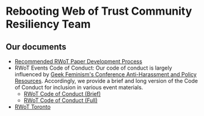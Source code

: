 # Rebooting Web of Trust Community Resiliency Team

## Our documents

- [Recommended RWoT Paper Development Process](paper_development_process.md)
- RWoT Events Code of Conduct: Our code of conduct is largely influenced by [Geek Feminism's Conference Anti-Harassment and Policy Resources](http://geekfeminism.wikia.com/wiki/Anti-harassment_policy_resources). Accordingly, we provide a brief and long version of the Code of Conduct for inclusion in various event materials.
    - [RWoT Code of Conduct (Brief)](code_of_conduct_medium.md)
    - [RWoT Code of Conduct (Full)](code_of_conduct_long.md)
- [RWoT Toronto](rwot_toronto.md)
